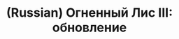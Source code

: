 ---
layout: default
category: mega
lang: en
title: (Russian) Огненный Лис III&#58; обновление
slug: firefox-3
tags: apple gui information 
postid: 204
translated: no
---